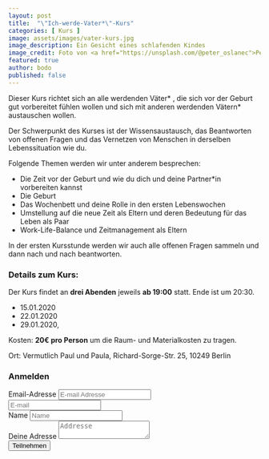 ```yaml
---
layout: post
title:  "\"Ich-werde-Vater*\"-Kurs"
categories: [ Kurs ]
image: assets/images/vater-kurs.jpg
image_description: Ein Gesicht eines schlafenden Kindes
image_credit: Foto von <a href="https://unsplash.com/@peter_oslanec">Peter Oslanec</a>
featured: true
author: bodo
published: false
---
```

Dieser Kurs richtet sich an alle werdenden Väter* , die sich vor der Geburt gut vorbereitet fühlen wollen und sich mit anderen werdenden Vätern* austauschen wollen. 

Der Schwerpunkt des Kurses ist der Wissensaustausch, das Beantworten von offenen Fragen und das Vernetzen von Menschen in derselben Lebenssituation wie du.

Folgende Themen werden wir unter anderem besprechen:

* Die Zeit vor der Geburt und wie du dich und deine Partner*in vorbereiten kannst
* Die Geburt
* Das Wochenbett und deine Rolle in den ersten Lebenswochen
* Umstellung auf die neue Zeit als Eltern und deren Bedeutung für das Leben als Paar
* Work-Life-Balance und Zeitmanagement als Eltern

In der ersten Kursstunde werden wir auch alle offenen Fragen sammeln und dann
nach und nach beantworten.

### Details zum Kurs:

Der Kurs findet an **drei Abenden** jeweils **ab 19:00** statt. Ende ist um 20:30.

* 15.01.2020
* 22.01.2020
* 29.01.2020, 

Kosten: **20€ pro Person** um die Raum- und Materialkosten zu tragen.

Ort: Vermutlich Paul und Paula, Richard-Sorge-Str. 25, 10249 Berlin

### Anmelden

<form action="https://form.papiberlin.de" method="POST">
  <input type="hidden" name="_redirectTo" value="https://papiberlin.de/danke">
  <input type="hidden" name="kurs" value="vaterkurs">

  <div class="form-group row">
    <div class="col-md-12">
      <label for="email">Email-Adresse</label>
      <input id="email" class="form-control" type="email" name="_replyTo" placeholder="E-mail Adresse" required="required">
    </div>
  </div>

  <input class="form-hidden" aria-hidden="true" name="_t_email" placeholder="E-mail"> 
  <div class="form-group row">
    <div class="col-md-12">
      <label for="name">Name</label>
      <input id="name" class="form-control" name="_formName" placeholder="Name" required="required">
    </div>
  </div>

  <div class="form-group row">
    <div class="col-md-12">
      <label for="postal">Deine Adresse</label>
      <textarea id="postal" class="form-control" name="address" placeholder="Addresse" required="required"></textarea>
    </div>
  </div>

  <input class="btn btn-success" type="submit" value="Teilnehmen">

</form>
